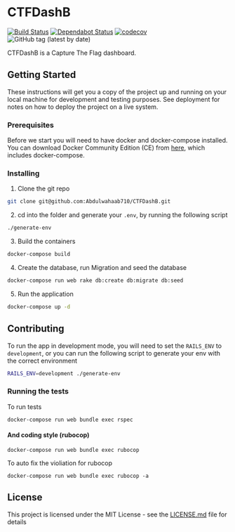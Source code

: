 # CTFDashB
[![Build Status](https://travis-ci.com/Abdulwahaab710/CTFDashB.svg?token=bpyKsaqf92KAMzyEvsW1&branch=master)](https://travis-ci.com/Abdulwahaab710/CTFDashB)
[![Dependabot Status](https://api.dependabot.com/badges/status?host=github&repo=Abdulwahaab710/CTFDashB&identifier=107459121)](https://dependabot.com)
[![codecov](https://codecov.io/gh/Abdulwahaab710/CTFDashB/branch/master/graph/badge.svg?token=ohtoTFuMNi)](https://codecov.io/gh/Abdulwahaab710/CTFDashB)
![GitHub tag (latest by date)](https://img.shields.io/github/tag-date/Abdulwahaab710/CTFDashB.svg)

CTFDashB is a Capture The Flag dashboard.

## Getting Started

These instructions will get you a copy of the project up and running on your local machine for development and testing purposes. See deployment for notes on how to deploy the project on a live system.

### Prerequisites

Before we start you will need to have docker and docker-compose installed. You can download Docker Community Edition (CE) from [here](https://docs.docker.com/install/), which includes docker-compose.

### Installing

1. Clone the git repo

```sh
git clone git@github.com:Abdulwahaab710/CTFDashB.git
```

2. cd into the folder and generate your `.env`, by running the following script

```bash
./generate-env
```
3. Build the containers

```sh
docker-compose build
```

4. Create the database, run Migration and seed the database

```sh
docker-compose run web rake db:create db:migrate db:seed
```

5. Run the application

```sh
docker-compose up -d
```

## Contributing

To run the app in development mode, you will need to set the `RAILS_ENV` to `development`, or you can run the following script to generate your env with the correct environment

```sh
RAILS_ENV=development ./generate-env
```

### Running the tests

To run tests

```
docker-compose run web bundle exec rspec
```

#### And coding style (rubocop)

```
docker-compose run web bundle exec rubocop
```

To auto fix the violiation for rubocop

```
docker-compose run web bundle exec rubocop -a
```

## License

This project is licensed under the MIT License - see the [LICENSE.md](LICENSE.md) file for details
